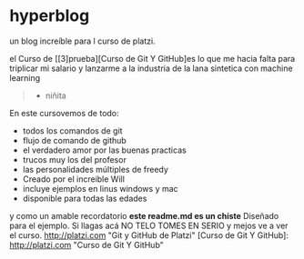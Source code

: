 # hyperblog
un blog increíble para l curso de platzi.

 el Curso de [[3]prueba][Curso de Git Y GitHub]es lo que me hacia falta para triplicar mi salario y lanzarme a la industria de la lana sintetica con machine learning

> - niñita

En este cursovemos de todo:
* todos los comandos de git
* flujo de comando de github
* el verdadero amor por las buenas practicas
* trucos muy los del profesor 
* las personalidades múltiples de freedy
* Creado por el increible Will
* incluye ejemplos en linus windows y mac
* disponible para todas las edades

y como un amable recordatorio **este readme.md es un chiste** Diseñado para el ejemplo. Si llagas acá NO TELO TOMES EN SERIO y mejos ve a ver el curso.
http://platzi.com "Git y GitHub de Platzi"
[Curso de Git Y GitHub]: http://platzi.com "Curso de Git Y GitHub"
